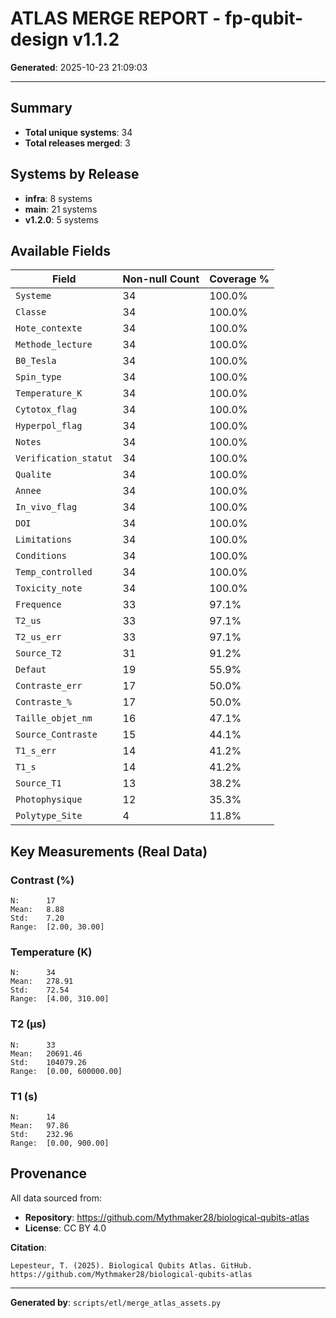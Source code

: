 # ATLAS MERGE REPORT - fp-qubit-design v1.1.2

**Generated**: 2025-10-23 21:09:03

---

## Summary

- **Total unique systems**: 34
- **Total releases merged**: 3

## Systems by Release

- **infra**: 8 systems
- **main**: 21 systems
- **v1.2.0**: 5 systems

## Available Fields

| Field | Non-null Count | Coverage % |
|-------|----------------|------------|
| `Systeme` | 34 | 100.0% |
| `Classe` | 34 | 100.0% |
| `Hote_contexte` | 34 | 100.0% |
| `Methode_lecture` | 34 | 100.0% |
| `B0_Tesla` | 34 | 100.0% |
| `Spin_type` | 34 | 100.0% |
| `Temperature_K` | 34 | 100.0% |
| `Cytotox_flag` | 34 | 100.0% |
| `Hyperpol_flag` | 34 | 100.0% |
| `Notes` | 34 | 100.0% |
| `Verification_statut` | 34 | 100.0% |
| `Qualite` | 34 | 100.0% |
| `Annee` | 34 | 100.0% |
| `In_vivo_flag` | 34 | 100.0% |
| `DOI` | 34 | 100.0% |
| `Limitations` | 34 | 100.0% |
| `Conditions` | 34 | 100.0% |
| `Temp_controlled` | 34 | 100.0% |
| `Toxicity_note` | 34 | 100.0% |
| `Frequence` | 33 | 97.1% |
| `T2_us` | 33 | 97.1% |
| `T2_us_err` | 33 | 97.1% |
| `Source_T2` | 31 | 91.2% |
| `Defaut` | 19 | 55.9% |
| `Contraste_err` | 17 | 50.0% |
| `Contraste_%` | 17 | 50.0% |
| `Taille_objet_nm` | 16 | 47.1% |
| `Source_Contraste` | 15 | 44.1% |
| `T1_s_err` | 14 | 41.2% |
| `T1_s` | 14 | 41.2% |
| `Source_T1` | 13 | 38.2% |
| `Photophysique` | 12 | 35.3% |
| `Polytype_Site` | 4 | 11.8% |

## Key Measurements (Real Data)

### Contrast (%)
```
N:      17
Mean:   8.88
Std:    7.20
Range:  [2.00, 30.00]
```

### Temperature (K)
```
N:      34
Mean:   278.91
Std:    72.54
Range:  [4.00, 310.00]
```

### T2 (µs)
```
N:      33
Mean:   20691.46
Std:    104079.26
Range:  [0.00, 600000.00]
```

### T1 (s)
```
N:      14
Mean:   97.86
Std:    232.96
Range:  [0.00, 900.00]
```

## Provenance

All data sourced from:
- **Repository**: https://github.com/Mythmaker28/biological-qubits-atlas
- **License**: CC BY 4.0

**Citation**:
```
Lepesteur, T. (2025). Biological Qubits Atlas. GitHub.
https://github.com/Mythmaker28/biological-qubits-atlas
```

---

**Generated by**: `scripts/etl/merge_atlas_assets.py`